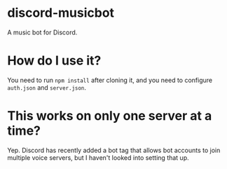 # discord-musicbot
A music bot for Discord.

# How do I use it?
You need to run `npm install` after cloning it, and you need to configure `auth.json` and `server.json`.

# This works on only one server at a time?
Yep. Discord has recently added a bot tag that allows bot accounts to join multiple voice servers, but I haven't looked into setting that up.
